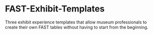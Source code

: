 # FAST-Exhibit-Templates
Three exhibit experience templates that allow museum professionals to create their own FAST tables without having to start from the beginning.
